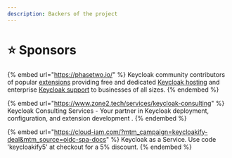 ```yaml
---
description: Backers of the project
---
```


# ⭐ Sponsors

{% embed url="https://phasetwo.io/" %}
Keycloak community contributors of popular [extensions](https://github.com/p2-inc#our-extensions-) providing free and dedicated [Keycloak hosting](https://phasetwo.io/hosting/) and enterprise [Keycloak support](https://phasetwo.io/support/) to businesses of all sizes.
{% endembed %}

{% embed url="https://www.zone2.tech/services/keycloak-consulting" %}
Keycloak Consulting Services - Your partner in Keycloak deployment, configuration, and extension development .
{% endembed %}

{% embed url="https://cloud-iam.com/?mtm_campaign=keycloakify-deal&mtm_source=oidc-spa-docs" %}
Keycloak as a Service. Use code 'keycloakify5' at checkout for a 5% discount.
{% endembed %}
